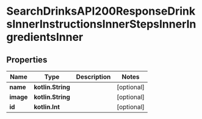 
# SearchDrinksAPI200ResponseDrinksInnerInstructionsInnerStepsInnerIngredientsInner

## Properties
| Name | Type | Description | Notes |
| ------------ | ------------- | ------------- | ------------- |
| **name** | **kotlin.String** |  |  [optional] |
| **image** | **kotlin.String** |  |  [optional] |
| **id** | **kotlin.Int** |  |  [optional] |




